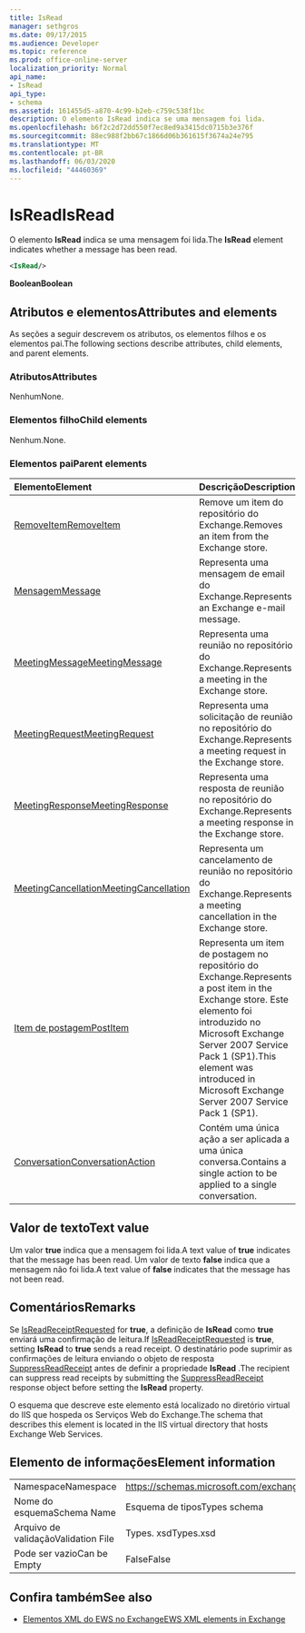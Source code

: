 ```yaml
---
title: IsRead
manager: sethgros
ms.date: 09/17/2015
ms.audience: Developer
ms.topic: reference
ms.prod: office-online-server
localization_priority: Normal
api_name:
- IsRead
api_type:
- schema
ms.assetid: 161455d5-a870-4c99-b2eb-c759c538f1bc
description: O elemento IsRead indica se uma mensagem foi lida.
ms.openlocfilehash: b6f2c2d72dd550f7ec8ed9a3415dc0715b3e376f
ms.sourcegitcommit: 88ec988f2bb67c1866d06b361615f3674a24e795
ms.translationtype: MT
ms.contentlocale: pt-BR
ms.lasthandoff: 06/03/2020
ms.locfileid: "44460369"
---
```

# <a name="isread"></a><span data-ttu-id="4ce55-103">IsRead</span><span class="sxs-lookup"><span data-stu-id="4ce55-103">IsRead</span></span>

<span data-ttu-id="4ce55-104">O elemento **IsRead** indica se uma mensagem foi lida.</span><span class="sxs-lookup"><span data-stu-id="4ce55-104">The **IsRead** element indicates whether a message has been read.</span></span> 
  
```XML
<IsRead/>
```

 <span data-ttu-id="4ce55-105">**Boolean**</span><span class="sxs-lookup"><span data-stu-id="4ce55-105">**Boolean**</span></span>
## <a name="attributes-and-elements"></a><span data-ttu-id="4ce55-106">Atributos e elementos</span><span class="sxs-lookup"><span data-stu-id="4ce55-106">Attributes and elements</span></span>

<span data-ttu-id="4ce55-107">As seções a seguir descrevem os atributos, os elementos filhos e os elementos pai.</span><span class="sxs-lookup"><span data-stu-id="4ce55-107">The following sections describe attributes, child elements, and parent elements.</span></span>
  
### <a name="attributes"></a><span data-ttu-id="4ce55-108">Atributos</span><span class="sxs-lookup"><span data-stu-id="4ce55-108">Attributes</span></span>

<span data-ttu-id="4ce55-109">Nenhum</span><span class="sxs-lookup"><span data-stu-id="4ce55-109">None.</span></span>
  
### <a name="child-elements"></a><span data-ttu-id="4ce55-110">Elementos filho</span><span class="sxs-lookup"><span data-stu-id="4ce55-110">Child elements</span></span>

<span data-ttu-id="4ce55-111">Nenhum.</span><span class="sxs-lookup"><span data-stu-id="4ce55-111">None.</span></span>
  
### <a name="parent-elements"></a><span data-ttu-id="4ce55-112">Elementos pai</span><span class="sxs-lookup"><span data-stu-id="4ce55-112">Parent elements</span></span>

|<span data-ttu-id="4ce55-113">**Elemento**</span><span class="sxs-lookup"><span data-stu-id="4ce55-113">**Element**</span></span>|<span data-ttu-id="4ce55-114">**Descrição**</span><span class="sxs-lookup"><span data-stu-id="4ce55-114">**Description**</span></span>|
|:-----|:-----|
|[<span data-ttu-id="4ce55-115">RemoveItem</span><span class="sxs-lookup"><span data-stu-id="4ce55-115">RemoveItem</span></span>](removeitem.md) <br/> |<span data-ttu-id="4ce55-116">Remove um item do repositório do Exchange.</span><span class="sxs-lookup"><span data-stu-id="4ce55-116">Removes an item from the Exchange store.</span></span>  <br/> |
|[<span data-ttu-id="4ce55-117">Mensagem</span><span class="sxs-lookup"><span data-stu-id="4ce55-117">Message</span></span>](message-ex15websvcsotherref.md) <br/> |<span data-ttu-id="4ce55-118">Representa uma mensagem de email do Exchange.</span><span class="sxs-lookup"><span data-stu-id="4ce55-118">Represents an Exchange e-mail message.</span></span>  <br/> |
|[<span data-ttu-id="4ce55-119">MeetingMessage</span><span class="sxs-lookup"><span data-stu-id="4ce55-119">MeetingMessage</span></span>](meetingmessage.md) <br/> |<span data-ttu-id="4ce55-120">Representa uma reunião no repositório do Exchange.</span><span class="sxs-lookup"><span data-stu-id="4ce55-120">Represents a meeting in the Exchange store.</span></span>  <br/> |
|[<span data-ttu-id="4ce55-121">MeetingRequest</span><span class="sxs-lookup"><span data-stu-id="4ce55-121">MeetingRequest</span></span>](meetingrequest.md) <br/> |<span data-ttu-id="4ce55-122">Representa uma solicitação de reunião no repositório do Exchange.</span><span class="sxs-lookup"><span data-stu-id="4ce55-122">Represents a meeting request in the Exchange store.</span></span>  <br/> |
|[<span data-ttu-id="4ce55-123">MeetingResponse</span><span class="sxs-lookup"><span data-stu-id="4ce55-123">MeetingResponse</span></span>](meetingresponse.md) <br/> |<span data-ttu-id="4ce55-124">Representa uma resposta de reunião no repositório do Exchange.</span><span class="sxs-lookup"><span data-stu-id="4ce55-124">Represents a meeting response in the Exchange store.</span></span>  <br/> |
|[<span data-ttu-id="4ce55-125">MeetingCancellation</span><span class="sxs-lookup"><span data-stu-id="4ce55-125">MeetingCancellation</span></span>](meetingcancellation.md) <br/> |<span data-ttu-id="4ce55-126">Representa um cancelamento de reunião no repositório do Exchange.</span><span class="sxs-lookup"><span data-stu-id="4ce55-126">Represents a meeting cancellation in the Exchange store.</span></span>  <br/> |
|[<span data-ttu-id="4ce55-127">Item de postagem</span><span class="sxs-lookup"><span data-stu-id="4ce55-127">PostItem</span></span>](postitem.md) <br/> |<span data-ttu-id="4ce55-128">Representa um item de postagem no repositório do Exchange.</span><span class="sxs-lookup"><span data-stu-id="4ce55-128">Represents a post item in the Exchange store.</span></span> <span data-ttu-id="4ce55-129">Este elemento foi introduzido no Microsoft Exchange Server 2007 Service Pack 1 (SP1).</span><span class="sxs-lookup"><span data-stu-id="4ce55-129">This element was introduced in Microsoft Exchange Server 2007 Service Pack 1 (SP1).</span></span>  <br/> |
|[<span data-ttu-id="4ce55-130">Conversation</span><span class="sxs-lookup"><span data-stu-id="4ce55-130">ConversationAction</span></span>](conversationaction.md) <br/> |<span data-ttu-id="4ce55-131">Contém uma única ação a ser aplicada a uma única conversa.</span><span class="sxs-lookup"><span data-stu-id="4ce55-131">Contains a single action to be applied to a single conversation.</span></span>  <br/> |
   
## <a name="text-value"></a><span data-ttu-id="4ce55-132">Valor de texto</span><span class="sxs-lookup"><span data-stu-id="4ce55-132">Text value</span></span>

<span data-ttu-id="4ce55-133">Um valor **true** indica que a mensagem foi lida.</span><span class="sxs-lookup"><span data-stu-id="4ce55-133">A text value of **true** indicates that the message has been read.</span></span> <span data-ttu-id="4ce55-134">Um valor de texto **false** indica que a mensagem não foi lida.</span><span class="sxs-lookup"><span data-stu-id="4ce55-134">A text value of **false** indicates that the message has not been read.</span></span> 
  
## <a name="remarks"></a><span data-ttu-id="4ce55-135">Comentários</span><span class="sxs-lookup"><span data-stu-id="4ce55-135">Remarks</span></span>

<span data-ttu-id="4ce55-136">Se [IsReadReceiptRequested](isreadreceiptrequested.md) for **true**, a definição de **IsRead** como **true** enviará uma confirmação de leitura.</span><span class="sxs-lookup"><span data-stu-id="4ce55-136">If [IsReadReceiptRequested](isreadreceiptrequested.md) is **true**, setting **IsRead** to **true** sends a read receipt.</span></span> <span data-ttu-id="4ce55-137">O destinatário pode suprimir as confirmações de leitura enviando o objeto de resposta [SuppressReadReceipt](suppressreadreceipt.md) antes de definir a propriedade **IsRead** .</span><span class="sxs-lookup"><span data-stu-id="4ce55-137">The recipient can suppress read receipts by submitting the [SuppressReadReceipt](suppressreadreceipt.md) response object before setting the **IsRead** property.</span></span> 
  
<span data-ttu-id="4ce55-138">O esquema que descreve este elemento está localizado no diretório virtual do IIS que hospeda os Serviços Web do Exchange.</span><span class="sxs-lookup"><span data-stu-id="4ce55-138">The schema that describes this element is located in the IIS virtual directory that hosts Exchange Web Services.</span></span>
  
## <a name="element-information"></a><span data-ttu-id="4ce55-139">Elemento de informações</span><span class="sxs-lookup"><span data-stu-id="4ce55-139">Element information</span></span>

|||
|:-----|:-----|
|<span data-ttu-id="4ce55-140">Namespace</span><span class="sxs-lookup"><span data-stu-id="4ce55-140">Namespace</span></span>  <br/> |https://schemas.microsoft.com/exchange/services/2006/types  <br/> |
|<span data-ttu-id="4ce55-141">Nome do esquema</span><span class="sxs-lookup"><span data-stu-id="4ce55-141">Schema Name</span></span>  <br/> |<span data-ttu-id="4ce55-142">Esquema de tipos</span><span class="sxs-lookup"><span data-stu-id="4ce55-142">Types schema</span></span>  <br/> |
|<span data-ttu-id="4ce55-143">Arquivo de validação</span><span class="sxs-lookup"><span data-stu-id="4ce55-143">Validation File</span></span>  <br/> |<span data-ttu-id="4ce55-144">Types. xsd</span><span class="sxs-lookup"><span data-stu-id="4ce55-144">Types.xsd</span></span>  <br/> |
|<span data-ttu-id="4ce55-145">Pode ser vazio</span><span class="sxs-lookup"><span data-stu-id="4ce55-145">Can be Empty</span></span>  <br/> |<span data-ttu-id="4ce55-146">False</span><span class="sxs-lookup"><span data-stu-id="4ce55-146">False</span></span>  <br/> |
   
## <a name="see-also"></a><span data-ttu-id="4ce55-147">Confira também</span><span class="sxs-lookup"><span data-stu-id="4ce55-147">See also</span></span>



- [<span data-ttu-id="4ce55-148">Elementos XML do EWS no Exchange</span><span class="sxs-lookup"><span data-stu-id="4ce55-148">EWS XML elements in Exchange</span></span>](ews-xml-elements-in-exchange.md)

